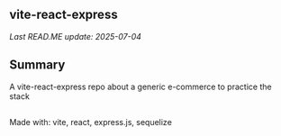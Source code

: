 ## vite-react-express
_Last READ.ME update: 2025-07-04_

## Summary

A vite-react-express repo about a generic e-commerce to practice the stack

##
Made with: vite, react, express.js, sequelize
